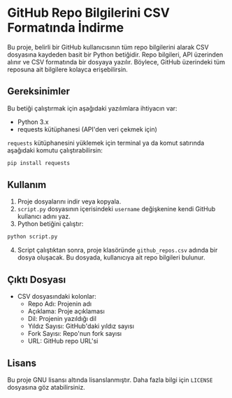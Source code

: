 # GitHub Repo Bilgilerini CSV Formatında İndirme

Bu proje, belirli bir GitHub kullanıcısının tüm repo bilgilerini alarak CSV dosyasına kaydeden basit bir Python betiğidir. Repo bilgileri, API üzerinden alınır ve CSV formatında bir dosyaya yazılır. Böylece, GitHub üzerindeki tüm reposuna ait bilgilere kolayca erişebilirsin.

## Gereksinimler

Bu betiği çalıştırmak için aşağıdaki yazılımlara ihtiyacın var:

- Python 3.x
- requests kütüphanesi (API'den veri çekmek için)
  
`requests` kütüphanesini yüklemek için terminal ya da komut satırında aşağıdaki komutu çalıştırabilirsin:

```bash
pip install requests
```

## Kullanım

1. Proje dosyalarını indir veya kopyala.
2. `script.py` dosyasının içerisindeki `username` değişkenine kendi GitHub kullanıcı adını yaz.
3. Python betiğini çalıştır:

```bash
python script.py
```

4. Script çalıştıktan sonra, proje klasöründe `github_repos.csv` adında bir dosya oluşacak. Bu dosyada, kullanıcıya ait repo bilgileri bulunur.

## Çıktı Dosyası

- CSV dosyasındaki kolonlar:
  - Repo Adı: Projenin adı
  - Açıklama: Proje açıklaması
  - Dil: Projenin yazıldığı dil
  - Yıldız Sayısı: GitHub'daki yıldız sayısı
  - Fork Sayısı: Repo'nun fork sayısı
  - URL: GitHub repo URL'si

## Lisans

Bu proje GNU lisansı altında lisanslanmıştır. Daha fazla bilgi için `LICENSE` dosyasına göz atabilirsiniz.